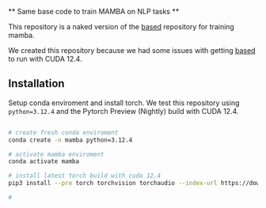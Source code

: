 
** Same base code to train MAMBA on NLP tasks **

This repository is a naked version of the [based](https://github.com/HazyResearch/based/tree/main) repository for training mamba. 

We created this repository because we had some issues with getting [based](https://github.com/HazyResearch/based/tree/main) to run with CUDA 12.4.


## Installation

Setup conda enviroment and install torch. We test this repository using `python=3.12.4` and the Pytorch Preview (Nightly) build with CUDA 12.4.


```bash

# create fresh conda enviroment
conda create -n mamba python=3.12.4

# activate mamba enviroment
conda activate mamba

# install latest torch build with cuda 12.4
pip3 install --pre torch torchvision torchaudio --index-url https://download.pytorch.org/whl/nightly/cu124

# 


```


